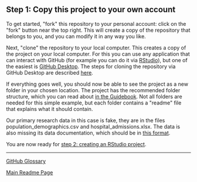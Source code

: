 ## Step 1: Copy this project to your own account

To get started, "fork" this repository to your personal account: click on the "fork" button near the top right. This will create a copy of the repository that belongs to you, and you can modify it in any way you like.

Next, "clone" the repository to your local computer. This creates a copy of the project on your local computer. For this you can use any application that can interact with GitHub (for example you can do it via [RStudio](https://happygitwithr.com/rstudio-git-github.html)), but one of the easiest is [GitHub Desktop](https://desktop.github.com/). The steps for cloning the repository via GitHub Desktop are described [here](https://docs.github.com/en/desktop/contributing-and-collaborating-using-github-desktop/adding-and-cloning-repositories/cloning-a-repository-from-github-to-github-desktop).

If everything goes well, you should now be able to see the project as a new folder in your chosen location. The project has the recommended folder structure, which you can read about [in the Guidebook](). Not all folders are needed for this simple example, but each folder contains a "readme" file that explains what it should contain.

Our primary research data in this case is fake, they are in the files population_demographics.csv and hospital_admissions.xlsx. The data is also missing its data documentation, which should be in [this format](https://github.com/AbdnCHDS/DataDocumentationTemplate).

You are now ready for [step 2: creating an RStudio project](02-rstudio-project.md).

---
[GitHub Glossary](github-glossary.md)

[Main Readme Page](readme.md)
